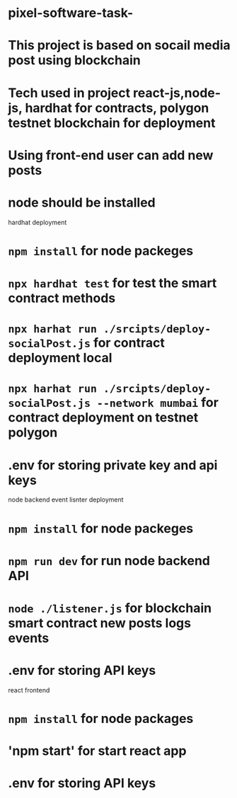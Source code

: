 # pixel-software-task-
# This project is based on socail media post using blockchain 
# Tech used in project react-js,node-js, hardhat for contracts, polygon testnet blockchain for deployment
# Using front-end user can add new posts 



# node should be installed 
hardhat deployment  
# `npm install`  for node packeges
# `npx hardhat test` for test the smart contract methods
# `npx harhat run ./srcipts/deploy-socialPost.js` for contract deployment local
# `npx harhat run ./srcipts/deploy-socialPost.js --network mumbai` for contract deployment on testnet polygon
# .env for storing private key and api keys  

node backend event lisnter  deployment
# `npm install`  for node packeges
# `npm run dev` for run node backend API
# `node ./listener.js`   for blockchain smart contract new posts logs events
# .env for storing API keys 


react frontend 
# `npm install` for node packages
# 'npm start' for start react app
# .env for storing API keys 



